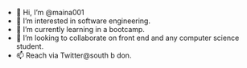 - 👋 Hi, I’m @maina001
- 👀 I’m interested in software engineering.
- 🌱 I’m currently learning in a bootcamp.
- 💞️ I’m looking to collaborate on front end and any computer science student.
- 📫 Reach via Twitter@south b don.

<!---
maina001/maina001 is a ✨ special ✨ repository because its `README.md` (this file) appears on your GitHub profile.
You can click the Preview link to take a look at your changes.
--->
